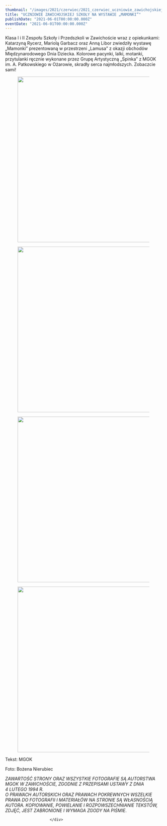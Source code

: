 ```yaml
---
thumbnail: "/images/2021/czerwiec/2021_czerwiec_uczniowie_zawichojskiej_szko_y_na_wystawie_mamonki_2021_06_uczniowie_zawichojskiej_szko_y_na_wystawie_mamonki_ZD1-2.jpg"
title: "UCZNIOWIE ZAWICHOJSKIEJ SZKOŁY NA WYSTAWIE „MAMONKI”"
publishDate: "2021-06-01T00:00:00.000Z"
eventDate: "2021-06-01T00:00:00.000Z"
---
```


<div class="entry-content">
							
							
<p>Klasa I i II Zespołu Szkoły i Przedszkoli w Zawichoście wraz z opiekunkami: Katarzyną Rycerz, Mariolą Garbacz oraz Anną Libor zwiedziły wystawę „Mamonki” prezentowaną w przestrzeni „Lamusa” z okazji obchodów Międzynarodowego Dnia Dziecka. Kolorowe pacynki, lalki, motanki, przytulanki ręcznie wykonane przez Grupę Artystyczną „Spinka” z MGOK im. A. Patkowskiego w Ożarowie, skradły serca najmłodszych. Zobaczcie sami!</p>



<figure class="wp-block-image size-large"><a href="http://mgok-zawichost.pl/wp-content/uploads/2021/06/ZD1-2.jpg"><img fetchpriority="high" decoding="async" width="800" height="531" src="/images/2021/czerwiec/2021_czerwiec_uczniowie_zawichojskiej_szko_y_na_wystawie_mamonki_2021_06_uczniowie_zawichojskiej_szko_y_na_wystawie_mamonki_ZD1-2.jpg" alt="" class="wp-image-7985" srcset="/images/2021/czerwiec/2021_czerwiec_uczniowie_zawichojskiej_szko_y_na_wystawie_mamonki_2021_06_uczniowie_zawichojskiej_szko_y_na_wystawie_mamonki_ZD1-2.jpg 800w, /images/2021/czerwiec/ZD1-2-300x199.jpg 300w, /images/2021/czerwiec/ZD1-2-768x510.jpg 768w" sizes="(max-width: 800px) 100vw, 800px"></a></figure>



<figure class="wp-block-image size-large"><a href="http://mgok-zawichost.pl/wp-content/uploads/2021/06/ZD2-2.jpg"><img decoding="async" width="800" height="531" src="/images/2021/czerwiec/2021_czerwiec_uczniowie_zawichojskiej_szko_y_na_wystawie_mamonki_2021_06_uczniowie_zawichojskiej_szko_y_na_wystawie_mamonki_ZD2-2.jpg" alt="" class="wp-image-7986" srcset="/images/2021/czerwiec/2021_czerwiec_uczniowie_zawichojskiej_szko_y_na_wystawie_mamonki_2021_06_uczniowie_zawichojskiej_szko_y_na_wystawie_mamonki_ZD2-2.jpg 800w, /images/2021/czerwiec/ZD2-2-300x199.jpg 300w, /images/2021/czerwiec/ZD2-2-768x510.jpg 768w" sizes="(max-width: 800px) 100vw, 800px"></a></figure>



<figure class="wp-block-image size-large"><a href="http://mgok-zawichost.pl/wp-content/uploads/2021/06/ZD3-2.jpg"><img decoding="async" width="800" height="531" src="/images/2021/czerwiec/2021_czerwiec_uczniowie_zawichojskiej_szko_y_na_wystawie_mamonki_2021_06_uczniowie_zawichojskiej_szko_y_na_wystawie_mamonki_ZD3-2.jpg" alt="" class="wp-image-7987" srcset="/images/2021/czerwiec/2021_czerwiec_uczniowie_zawichojskiej_szko_y_na_wystawie_mamonki_2021_06_uczniowie_zawichojskiej_szko_y_na_wystawie_mamonki_ZD3-2.jpg 800w, /images/2021/czerwiec/ZD3-2-300x199.jpg 300w, /images/2021/czerwiec/ZD3-2-768x510.jpg 768w" sizes="(max-width: 800px) 100vw, 800px"></a></figure>



<figure class="wp-block-image size-large"><a href="http://mgok-zawichost.pl/wp-content/uploads/2021/06/ZD4.jpg"><img loading="lazy" decoding="async" width="800" height="531" src="/images/2021/czerwiec/2021_czerwiec_uczniowie_zawichojskiej_szko_y_na_wystawie_mamonki_2021_06_uczniowie_zawichojskiej_szko_y_na_wystawie_mamonki_ZD4.jpg" alt="" class="wp-image-7988" srcset="/images/2021/czerwiec/2021_czerwiec_uczniowie_zawichojskiej_szko_y_na_wystawie_mamonki_2021_06_uczniowie_zawichojskiej_szko_y_na_wystawie_mamonki_ZD4.jpg 800w, /images/2021/czerwiec/ZD4-300x199.jpg 300w, /images/2021/czerwiec/ZD4-768x510.jpg 768w" sizes="(max-width: 800px) 100vw, 800px"></a></figure>



<p>Tekst: MGOK</p>



<p>Foto: Bożena Nierubiec</p>



<p><em>ZAWARTOŚĆ STRONY ORAZ WSZYSTKIE FOTOGRAFIE SĄ AUTORSTWA MGOK W ZAWICHOŚCIE, ZGODNIE Z PRZEPISAMI USTAWY Z DNIA&nbsp;</em><br><em>4 LUTEGO 1994 R.<br>O PRAWACH AUTORSKICH ORAZ PRAWACH POKREWNYCH WSZELKIE PRAWA DO FOTOGRAFII I MATERIAŁÓW NA STRONIE SĄ WŁASNOŚCIĄ AUTORA. KOPIOWANIE, POWIELANIE I ROZPOWSZECHNIANIE TEKSTÓW, ZDJĘĆ, JEST ZABRONIONE I WYMAGA ZGODY NA PIŚMIE</em>.</p>
						
						</div>

